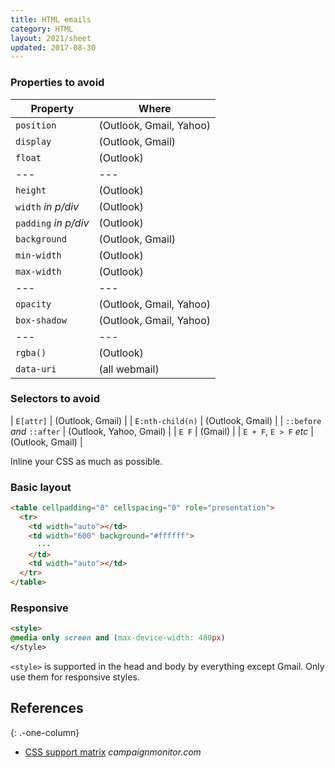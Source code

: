 ```yaml
---
title: HTML emails
category: HTML
layout: 2021/sheet
updated: 2017-08-30
---
```


### Properties to avoid

| Property             | Where                   |
| ---                  | ---                     |
| `position`           | (Outlook, Gmail, Yahoo) |
| `display`            | (Outlook, Gmail)        |
| `float`              | (Outlook)               |
| ---                  | ---                     |
| `height`             | (Outlook)               |
| `width` _in p/div_   | (Outlook)               |
| `padding` _in p/div_ | (Outlook)               |
| `background`         | (Outlook, Gmail)        |
| `min-width`          | (Outlook)               |
| `max-width`          | (Outlook)               |
| ---                  | ---                     |
| `opacity`            | (Outlook, Gmail, Yahoo) |
| `box-shadow`         | (Outlook, Gmail, Yahoo) |
| ---                  | ---                     |
| `rgba()`             | (Outlook)               |
| `data-uri`           | (all webmail)           |

### Selectors to avoid

| `E[attr]`                  | (Outlook, Gmail)        |
| `E:nth-child(n)`           | (Outlook, Gmail)        |
| `::before` _and_ `::after` | (Outlook, Yahoo, Gmail) |
| `E F`                      | (Gmail)                 |
| `E + F`, `E > F` _etc_     | (Outlook, Gmail)        |

Inline your CSS as much as possible.

### Basic layout

```html
<table cellpadding="0" cellspacing="0" role="presentation">
  <tr>
    <td width="auto"></td>
    <td width="600" background="#ffffff">
      ···
    </td>
    <td width="auto"></td>
  </tr>
</table>
```

### Responsive

```html
<style>
@media only screen and (max-device-width: 480px)
</style>
```

`<style>` is supported in the head and body by everything except Gmail. Only use them for responsive styles.

## References
{: .-one-column}

- [CSS support matrix](https://www.campaignmonitor.com/css/) _campaignmonitor.com_
